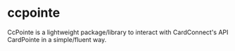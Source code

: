 # ccpointe
CcPointe is a lightweight package/library to interact with CardConnect's API CardPointe in a simple/fluent way.
